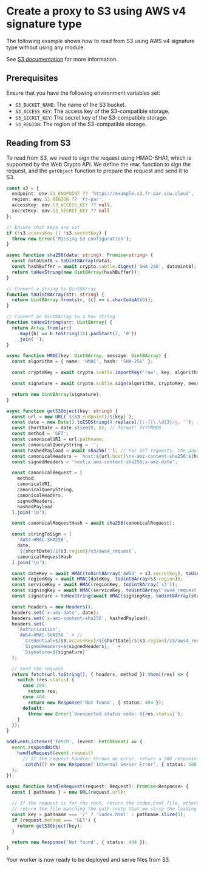 # Create a proxy to S3 using AWS v4 signature type

The following example shows how to read from S3 using AWS v4 signature type without using any module.

See [S3 documentation](https://docs.aws.amazon.com/IAM/latest/UserGuide/create-signed-request.html) for more information.

## Prerequisites

Ensure that you have the following environment variables set:

- `S3_BUCKET_NAME`: The name of the S3 bucket.
- `S3_ACCESS_KEY`: The access key of the S3-compatible storage.
- `S3_SECRET_KEY`: The secret key of the S3-compatible storage.
- `S3_REGION`: The region of the S3-compatible storage.

## Reading from S3

To read from S3, we need to sign the request using HMAC-SHA1, which is supported by the Web Crypto API.
We define the `HMAC` function to sign the request, and the `getObject` function to prepare the request and send it to S3.

```typescript
const s3 = {
  endpoint: env.S3_ENDPOINT ?? 'https://example.s3.fr-par.scw.cloud',
  region: env.S3_REGION ?? 'fr-par',
  accessKey: env.S3_ACCESS_KEY ?? null,
  secretKey: env.S3_SECRET_KEY ?? null
};

// Ensure that keys are set
if (!s3.accessKey || !s3.secretKey) {
  throw new Error('Missing S3 configuration');
}

async function sha256(data: string): Promise<string> {
  const dataUint8 = toUint8Array(data);
  const hashBuffer = await crypto.subtle.digest('SHA-256', dataUint8);
  return toHexString(new Uint8Array(hashBuffer));
}

// Convert a string to Uint8Array
function toUint8Array(str: string) {
  return Uint8Array.from(str, (c) => c.charCodeAt(0));
}

// Convert an Uint8Array to a hex string
function toHexString(arr: Uint8Array) {
  return Array.from(arr)
    .map((b) => b.toString(16).padStart(2, '0'))
    .join('');
}

async function HMAC(key: Uint8Array, message: Uint8Array) {
  const algorithm = { name: 'HMAC', hash: 'SHA-256' };

  const cryptoKey = await crypto.subtle.importKey('raw', key, algorithm, true, ['sign']);

  const signature = await crypto.subtle.sign(algorithm, cryptoKey, message);

  return new Uint8Array(signature);
}

async function getS3Object(key: string) {
  const url = new URL(`${s3.endpoint}/${key}`);
  const date = new Date().toISOString().replace(/[:-]|\.\d{3}/g, ''); // format: YYYYMMDDTHHMMSSZ
  const shortDate = date.slice(0, 8); // format: YYYYMMDD
  const method = 'GET';
  const canonicalURI = url.pathname;
  const canonicalQueryString = '';
  const hashedPayload = await sha256(''); // For GET requests, the payload is empty
  const canonicalHeaders = `host:${url.host}\nx-amz-content-sha256:${hashedPayload}\nx-amz-date:${date}\n`;
  const signedHeaders = 'host;x-amz-content-sha256;x-amz-date';

  const canonicalRequest = [
    method,
    canonicalURI,
    canonicalQueryString,
    canonicalHeaders,
    signedHeaders,
    hashedPayload
  ].join('\n');

  const canonicalRequestHash = await sha256(canonicalRequest);

  const stringToSign = [
    'AWS4-HMAC-SHA256',
    date,
    `${shortDate}/${s3.region}/s3/aws4_request`,
    canonicalRequestHash
  ].join('\n');

  const dateKey = await HMAC(toUint8Array('AWS4' + s3.secretKey), toUint8Array(shortDate));
  const regionKey = await HMAC(dateKey, toUint8Array(s3.region));
  const serviceKey = await HMAC(regionKey, toUint8Array('s3'));
  const signingKey = await HMAC(serviceKey, toUint8Array('aws4_request'));
  const signature = toHexString(await HMAC(signingKey, toUint8Array(stringToSign)));

  const headers = new Headers();
  headers.set('x-amz-date', date);
  headers.set('x-amz-content-sha256', hashedPayload);
  headers.set(
    'Authorization',
    `AWS4-HMAC-SHA256 ` + //
      `Credential=${s3.accessKey}/${shortDate}/${s3.region}/s3/aws4_request, ` +
      `SignedHeaders=${signedHeaders}, ` +
      `Signature=${signature}`
  );

  // Send the request
  return fetch(url.toString(), { headers, method }).then((res) => {
    switch (res.status) {
      case 200:
        return res;
      case 404:
        return new Response('Not found', { status: 404 });
      default:
        throw new Error(`Unexpected status code: ${res.status}`);
    }
  });
}

addEventListener('fetch', (event: FetchEvent) => {
  event.respondWith(
    handleRequest(event.request)
      // If the request handler throws an error, return a 500 response.
      .catch(() => new Response('Internal Server Error', { status: 500 }))
  );
});

async function handleRequest(request: Request): Promise<Response> {
  const { pathname } = new URL(request.url);

  // If the request is for the root, return the index.html file, otherwise
  // return the file matching the path (note that we strip the leading slash)
  const key = pathname === '/' ? 'index.html' : pathname.slice(1);
  if (request.method === 'GET') {
    return getS3Object(key);
  }

  return new Response('Not found', { status: 404 });
}
```

Your worker is now ready to be deployed and serve files from S3.

